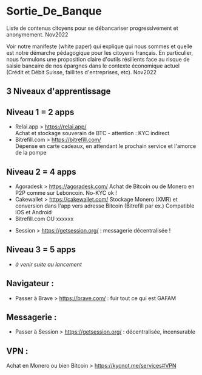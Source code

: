 # Sortie_De_Banque
Liste de contenus citoyens pour se débancariser progressivement et anonymement. Nov2022

Voir notre manifeste (white paper) qui explique qui nous sommes et quelle est notre démarche pédagogique pour les citoyens français.
En particulier, nous formulons une proposition claire d'outils résilients face au risque de saisie bancaire de nos épargnes dans le contexte économique actuel (Crédit et Débit Suisse, faillites d'entreprises, etc). Nov2022


3 Niveaux d'apprentissage
------------
Niveau 1 = 2 apps
-----
- Relai.app  > https://relai.app/   
      Achat et stockage souverain de BTC - attention : KYC indirect
- Bitrefill.com  > https://bitrefill.com/   
      Dépense en carte cadeaux, en attendant le prochain service et l'amorce de la pompe

Niveau 2 = 4 apps
-----
- Agoradesk  > https://agoradesk.com/
      Achat de Bitcoin ou de Monero en P2P comme sur Leboncoin. No-KYC ok !
- Cakewallet > https://cakewallet.com/
      Stockage Monero (XMR) et conversion dans l'app vers adresse Bitcoin (Bitrefill par ex.)
      Compatible iOS et Android
- Bitrefill.com  OU  xxxxxx

+ Session  > https://getsession.org/  : messagerie décentralisée !

Niveau 3 = 5 apps
-----
- *à venir suite au lancement*


Navigateur :
---
- Passer à Brave > https://brave.com/  : fuir tout ce qui est GAFAM

Messagerie :
---
- Passer à Session > https://getsession.org/  :  décentralisée, incensurable 

VPN : 
---
Achat en Monero ou bien Bitcoin > https://kycnot.me/services#VPN


